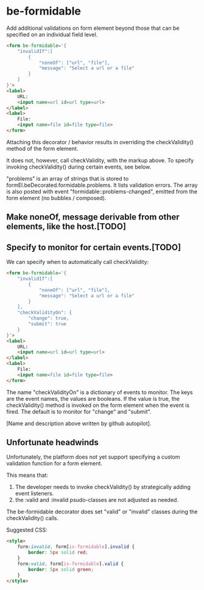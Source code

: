 # be-formidable

Add additional validations on form element beyond those that can be specified on an individual field level.

```html
<form be-formidable='{
    "invalidIf":[
        {
            "noneOf": ["url", "file"],
            "message": "Select a url or a file"
        }
    ]
}'>
<label>
    URL:
    <input name=url id=url type=url>
</label>
<label>
    File:
    <input name=file id=file type=file>
</form>
```

Attaching this decorator / behavior results in overriding the checkValidity() method of the form element.

It does not, however, call checkValidity, with the markup above.  To specify invoking checkValidity() during certain events, see below.

"problems" is an array of strings that is stored to formEl.beDecorated.formidable.problems.  It lists validation errors.  The array is also posted with event "formidable::problems-changed", emitted from the form element (no bubbles / composed).



## Make noneOf, message derivable from other elements, like the host.[TODO]

## Specify to monitor for certain events.[TODO]

We can specify when to automatically call checkValidity:

```html
<form be-formidable='{
    "invalidIf":[
        {
            "noneOf": ["url", "file"],
            "message": "Select a url or a file"
        }
    ],
    "checkValidityOn": {
        "change": true,
        "submit": true
    }
}'>
<label>
    URL:
    <input name=url id=url type=url>
</label>
<label>
    File:
    <input name=file id=file type=file>
</form>
```

The name "checkValidityOn" is a dictionary of events to monitor.  The keys are the event names, the values are booleans.  If the value is true, the checkValidity() method is invoked on the form element when the event is fired.  The default is to monitor for "change" and "submit".

[Name and description above written by github autopilot].









## Unfortunate headwinds

Unfortunately, the platform does not yet support specifying a custom validation function for a form element.

This means that:

1.  The developer needs to invoke checkValidity() by strategically adding event listeners.
2.  the :valid and :invalid psudo-classes are not adjusted as needed.

The be-formidable decorator does set "valid" or "invalid" classes during the checkValidity() calls.

Suggested CSS:

```html
<style>
    form:invalid, form[is-formidable].invalid {
        border: 5px solid red;
    }
    form:valid, form[is-formidable].valid {
        border: 5px solid green;
    }
</style>
```